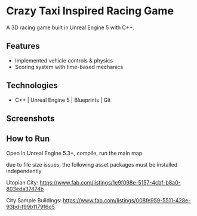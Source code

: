 # Crazy Taxi Inspired Racing Game
A 3D racing game built in Unreal Engine 5 with C++.

## Features
- Implemented vehicle controls & physics
- Scoring system with time-based mechanics

## Technologies
- C++ | Unreal Engine 5 | Blueprints | Git

## Screenshots

## How to Run
Open in Unreal Engine 5.3+, compile, run the main map.

due to file size issues, the following asset packages must be installed independently

Utopian City: https://www.fab.com/listings/1e9f098e-5157-4cbf-b8a0-803eda37474b

City Sample Buildings: https://www.fab.com/listings/008fe959-5511-428e-93bd-f99b1179f6d5
